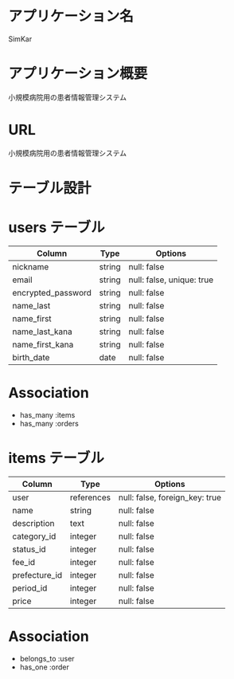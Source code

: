 # アプリケーション名
SimKar

# アプリケーション概要
小規模病院用の患者情報管理システム

# URL
小規模病院用の患者情報管理システム




# テーブル設計

# users テーブル
| Column             | Type   | Options                   |
| ------------------ | ------ | ------------------------- |
| nickname           | string | null: false               |
| email              | string | null: false, unique: true |
| encrypted_password | string | null: false               |
| name_last          | string | null: false               |
| name_first         | string | null: false               |
| name_last_kana     | string | null: false               |
| name_first_kana    | string | null: false               |
| birth_date         | date   | null: false               |

# Association
- has_many :items
- has_many :orders



# items テーブル
| Column         | Type       | Options                        |
| -------------- | ---------- | ------------------------------ |
| user           | references | null: false, foreign_key: true |
| name           | string     | null: false                    |
| description    | text       | null: false                    |
| category_id    | integer    | null: false                    |
| status_id      | integer    | null: false                    |
| fee_id         | integer    | null: false                    |
| prefecture_id  | integer    | null: false                    |
| period_id      | integer    | null: false                    |
| price          | integer    | null: false                    |

# Association
- belongs_to :user
- has_one :order